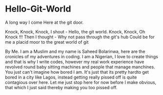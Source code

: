 Hello-Git-World
===============

A long way I come 
Here at the git door. 

Knock, 
Knock, 
Knock, I shout - Hello, the git world.
Knock,
Knock, Oh Knock !!!
Then I thought - Why not pass
through the git's hub 
Could be for me 
a placid moor to the great world of git

By Me.
I am a Muslim and my name is Saheed Bolarinwa, here are the cronicles of my adventures in coding.
I am a Nigerian, I love to create things and that is why I write codes, however my real work experience have revolved round baby sitting machines and people that manage manchines. You just can't imagine how bored I am.
It's just that its pretty hardto get bored in a city like Lagos, instead getting really pissed off is quite contagious over here. Let me just stop here for now before I make obvious, that which I just said thereby making you too pissed off.
